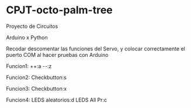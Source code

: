 # CPJT-octo-palm-tree

Proyecto de Circuitos

Arduino x Python

Recodar descomentar las funciones del Servo, y colocar correctamente el puerto COM al hacer pruebas con Arduino


Funcion1:
  ++:a
  --:z

Funcion2:
  Checkbutton:s

Funcion3:
  Checkbutton:x

Funcion4:
  LEDS aleatorios:d
  LEDS All Pr:c
